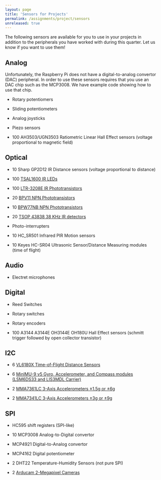 ```yaml
---
layout: page
title: 'Sensors for Projects'
permalink: /assignments/project/sensors
unreleased: true
---
```


The following sensors 
are available for you 
to use in your projects 
in addition to the peripherals 
you have worked with during this quarter.
Let us know if you want to use them!

## Analog

Unfortunately, the Raspberry Pi does not have 
a digital-to-analog convertor (DAC) peripheral.
In order to use these sensors 
requires that you use an DAC chip
such as the MCP3008. 
We have example code showing how to use that chip.

* Rotary potentiomers

* Sliding potentiometers

* Analog joysticks

* Piezo sensors

* 100 AH3503/UGN3503 Ratiometric Linear Hall Effect sensors
(voltage proportional to magnetic field)


## Optical

* 10 Sharp GP2D12 IR Distance sensors
(voltage proportional to distance)

* 100 [TSAL1600 IR LEDs](http://www.mouser.com/ProductDetail/Vishay-Semiconductors/TSAL6100/?qs=hQ8xas2ojoxzFnfG3K8LcA%3D%3D)

* 100 [LTR-3208E IR Phototransistors](http://www.mouser.com/ProductDetail/Lite-On/LTR-3208E/?qs=CJyu4%2FNIJyr9En4gPmghMw%3D%3D)

* 20 [BPV11 NPN Phototransistors](http://www.mouser.com/ProductDetail/Vishay-Semiconductors/BPV11/?qs=%2Fjqivxn91ccQSntIBLifOQ%3D%3D)

* 10 [BPW77NB NPN Phototransistors](http://www.mouser.com/ProductDetail/Vishay-Semiconductors/BPW77NB/?qs=sGAEpiMZZMs50KUSuyRkpr0bn2hcYGU5%252brfx68goEwU%3d)

* 20 [TSOP 43838 38 KHz IR detectors](http://www.mouser.com/Search/ProductDetail.aspx?R=TSOP34838virtualkey61370000virtualkey782-TSOP34838)

* Photo-interrupters

* 10 HC_SR501 Infrared PIR Motion sensors

* 10 Keyes HC-SR04 Ultrasonic Sensor/Distance Measuring modules 
(time of flight)


## Audio

* Electret microphones 


## Digital

* Reed Switches

* Rotary switches

* Rotary encoders

* 100 A3144 A3144E OH3144E OH180U Hall Effect sensors 
(schmitt trigger followed by open collector transistor)


## I2C

* 6 [VL6180X Time-of-Flight Distance Sensors](https://www.pololu.com/product/2489)

* 6 [MinIMU-9 v5 Gyro, Accelerometer, and Compass modules (LSM6DS33 and LIS3MDL Carrier)](https://www.pololu.com/product/2738)

* 2 [MMA7361LC 3-Axis Accelerometers ±1.5g or ±6g](https://www.pololu.com/product/1246)

* 2 [MMA7341LC 3-Axis Accelerometers ±3g or ±9g](https://www.pololu.com/product/1247)


## SPI

* HC595 shift registers (SPI-like)

* 10 MCP3008 Analog-to-Digital convertor

* MCP4921 Digital-to-Analog convertor

* MCP4162 Digital potentiometer

* 2 DHT22 Temperature-Humidity Sensors (not pure SPI)

* 2 [Arducam 2-Megapixel Cameras](http://www.amazon.com/gp/product/B012UXNDOY)


